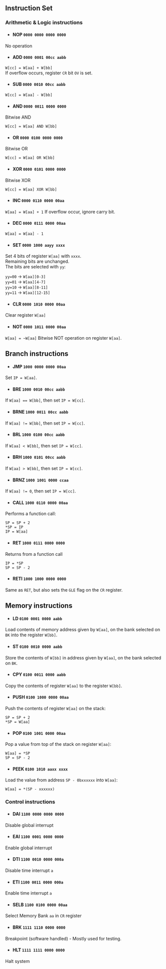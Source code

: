 ## Instruction Set

### Arithmetic & Logic instructions

- #### NOP `0000 0000 0000 0000`

No operation

- #### ADD `0000 0001 00cc aabb`

`W[cc] = W[aa] + W[bb]`\
If overflow occurs, register `CR` bit `OV` is set.

- #### SUB `0000 0010 00cc aabb`

`W[cc] = W[aa] - W[bb]`

- #### AND `0000 0011 0000 0000`

Bitwise AND

`W[cc] = W[aa] AND W[bb]`

- #### OR `0000 0100 0000 0000`

Bitwise OR

`W[cc] = W[aa] OR W[bb]`

- #### XOR `0000 0101 0000 0000`

Bitwise XOR

`W[cc] = W[aa] XOR W[bb]`

- #### INC `0000 0110 0000 00aa`

`W[aa] = W[aa] + 1`
If overflow occur, ignore carry bit.

- #### DEC `0000 0111 0000 00aa`

`W[aa] = W[aa] - 1`

- #### SET `0000 1000 aayy xxxx`

Set 4 bits of register `W[aa]` with `xxxx`.\
Remaining bits are unchanged.\
The bits are selected with `yy`:

`yy=00` -> `W[aa][0-3]`\
`yy=01` -> `W[aa][4-7]`\
`yy=10` -> `W[aa][8-11]`\
`yy=11` -> `W[aa][12-15]`

- #### CLR `0000 1010 0000 00aa`

Clear register `W[aa]`

- #### NOT `0000 1011 0000 00aa`

`W[aa] = ~W[aa]`
Bitwise NOT operation on register `W[aa]`.

## Branch instructions

- #### JMP `1000 0000 0000 00aa`

Set `IP = W[aa]`.

- #### BRE `1000 0010 00cc aabb`

If `W[aa] == W[bb]`, then set `IP = W[cc]`.

- #### BRNE `1000 0011 00cc aabb`

If `W[aa] != W[bb]`, then set `IP = W[cc]`.

- #### BRL `1000 0100 00cc aabb`

If `W[aa] < W[bb]`, then set `IP = W[cc]`.

- #### BRH `1000 0101 00cc aabb`

If `W[aa] > W[bb]`, then set `IP = W[cc]`.

- #### BRNZ `1000 1001 0000 ccaa`

If `W[aa] != 0`, then set `IP = W[cc]`.

- #### CALL `1000 0110 0000 00aa`

Performs a function call:
```
SP = SP + 2
*SP = IP
IP = W[aa]
```

- #### RET `1000 0111 0000 0000`

Returns from a function call
```
IP = *SP
SP = SP - 2
```

- #### RETI `1000 1000 0000 0000`

Same as `RET`, but also sets the `GLE` flag on the `CR` register.

## Memory instructions

- #### LD `0100 0001 0000 aabb`

Load contents of memory address given by `W[aa]`, on the bank selected on `BK` into the register `W[bb]`.

- #### ST `0100 0010 0000 aabb`

Store the contents of `W[bb]` in address given by `W[aa]`, on the bank selected on `BK`.

- #### CPY `0100 0011 0000 aabb`

Copy the contents of register `W[aa]` to the register `W[bb]`.

- #### PUSH `0100 1000 0000 00aa`

Push the contents of register `W[aa]` on the stack:

```
SP = SP + 2
*SP = W[aa]
```

- #### POP `0100 1001 0000 00aa`

Pop a value from top of the stack on register `W[aa]`:

```
W[aa] = *SP
SP = SP - 2
```

- #### PEEK `0100 1010 aaxx xxxx`

Load the value from address `SP - 0bxxxxxx` into `W[aa]`:

```
W[aa] = *(SP - xxxxxx)
```

### Control instructions

- #### DAI `1100 0000 0000 0000`

Disable global interrupt

- #### EAI `1100 0001 0000 0000`

Enable global interrupt

- #### DTI `1100 0010 0000 000a`

Disable time interrupt `a`

- #### ETI `1100 0011 0000 000a`

Enable time interrupt `a`

- #### SELB `1100 0100 0000 00aa`

Select Memory Bank `aa` in `CR` register

- #### BRK `1111 1110 0000 0000`

Breakpoint (software handled) - Mostly used for testing.

- #### HLT `1111 1111 0000 0000`

Halt system
